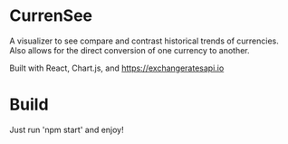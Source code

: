 # CurrenSee
A visualizer to see compare and contrast historical trends of currencies. Also allows for the direct conversion of one currency to another.

Built with React, Chart.js, and https://exchangeratesapi.io


# Build
Just run 'npm start' and enjoy!

